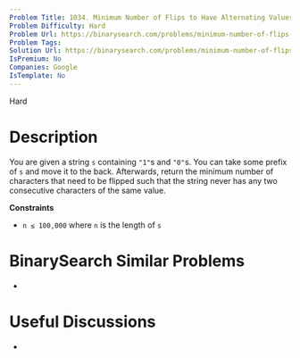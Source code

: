 ```yaml
---
Problem Title: 1034. Minimum Number of Flips to Have Alternating Values
Problem Difficulty: Hard
Problem Url: https://binarysearch.com/problems/minimum-number-of-flips-to-have-alternating-values/
Problem Tags: 
Solution Url: https://binarysearch.com/problems/minimum-number-of-flips-to-have-alternating-values/solutions/
IsPremium: No
Companies: Google
IsTemplate: No
---
```


<span style="color: ;">Hard</span>

# Description

You are given a string `s` containing `"1"`s and `"0"`s. You can take some prefix of `s` and move it to the back. Afterwards, return the minimum number of characters that need to be flipped such that the string never has any two consecutive characters of the same value.

**Constraints**
- `n ≤ 100,000` where `n` is the length of `s`

# BinarySearch Similar Problems

- []()

# Useful Discussions

- []()

